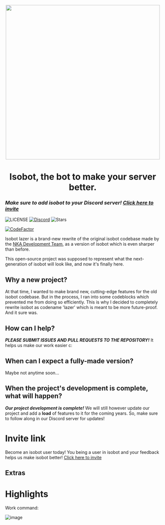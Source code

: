 <p align="center">
  <img width="500px" src="https://github.com/PyBotDevs/isobot-resources/blob/base/lazer/icons/grey-transparent.png?raw=true">
</p>

<h1 align='center'>Isobot, the bot to make your server better.</h1>

### ***Make sure to add isobot to your Discord server! [Click here to invite](https://discord.com/api/oauth2/authorize?client_id=896437848176230411&permissions=8&scope=bot%20applications.commands)***

![LICENSE](https://img.shields.io/github/license/notsniped/isobot-lazer?style=for-the-badge)
[![Discord](https://img.shields.io/discord/880409977074888714?color=%235865F2&label=Discord&logo=discord&logoColor=%23fffz&style=for-the-badge)](https://discord.gg/b5pz8T6Yjr)
![Stars](https://img.shields.io/github/stars/notsniped/isobot-lazer?style=for-the-badge)

[![CodeFactor](https://www.codefactor.io/repository/github/pybotdevs/isobot-lazer/badge)](https://www.codefactor.io/repository/github/pybotdevs/isobot-lazer)

Isobot lazer is a brand-new rewrite of the original isobot codebase made by the [NKA Development Team](https://github.com/PyBotDevs), as a version of isobot which is even sharper than before.

This open-source project was supposed to represent what the next-generation of isobot will look like, and now it's finally here.

## Why a new project?
At that time, I wanted to make brand new, cutting-edge features for the old isobot codebase. But in the process, I ran into some codeblocks which prevented me from doing so efficiently. This is why I decided to completely rewrite isobot as codename 'lazer' which is meant to be more future-proof. And it sure was.

## How can I help?
***PLEASE SUBMIT ISSUES AND PULL REQUESTS TO THE REPOSITORY!*** It helps us make our work easier c:

## When can I expect a fully-made version?
Maybe not anytime soon...

## When the project's development is complete, what will happen?
***Our project development is complete!*** We will still however update our project and add a **load** of features to it for the coming years. So, make sure to follow along in our Discord server for updates!

# Invite link
Become an isobot user today! You being a user in isobot and your feedback helps us make isobot better! [Click here to invite](https://discord.com/api/oauth2/authorize?client_id=896437848176230411&permissions=8&scope=bot%20applications.commands)

## Extras
# Highlights
Work command:

![image](https://user-images.githubusercontent.com/72265661/170833960-7ce1acdf-7dc6-4933-8969-144ed2d57a93.png)
